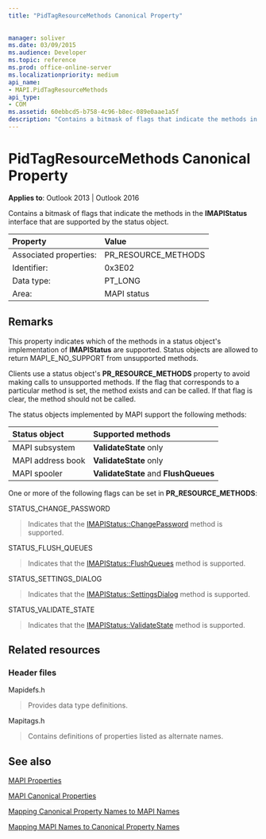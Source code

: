 ```yaml
---
title: "PidTagResourceMethods Canonical Property"
 
 
manager: soliver
ms.date: 03/09/2015
ms.audience: Developer
ms.topic: reference
ms.prod: office-online-server
ms.localizationpriority: medium
api_name:
- MAPI.PidTagResourceMethods
api_type:
- COM
ms.assetid: 60ebbcd5-b758-4c96-b8ec-089e0aae1a5f
description: "Contains a bitmask of flags that indicate the methods in the IMAPIStatus interface that are supported by the status object."
---
```


# PidTagResourceMethods Canonical Property

  
  
**Applies to**: Outlook 2013 | Outlook 2016 
  
Contains a bitmask of flags that indicate the methods in the **IMAPIStatus** interface that are supported by the status object. 
  
|Property |Value |
|:-----|:-----|
|Associated properties:  <br/> |PR_RESOURCE_METHODS  <br/> |
|Identifier:  <br/> |0x3E02  <br/> |
|Data type:  <br/> |PT_LONG  <br/> |
|Area:  <br/> |MAPI status  <br/> |
   
## Remarks

This property indicates which of the methods in a status object's implementation of **IMAPIStatus** are supported. Status objects are allowed to return MAPI_E_NO_SUPPORT from unsupported methods. 
  
Clients use a status object's **PR_RESOURCE_METHODS** property to avoid making calls to unsupported methods. If the flag that corresponds to a particular method is set, the method exists and can be called. If that flag is clear, the method should not be called. 
  
The status objects implemented by MAPI support the following methods:
  
|**Status object**|**Supported methods**|
|:-----|:-----|
|MAPI subsystem  <br/> |**ValidateState** only  <br/> |
|MAPI address book  <br/> |**ValidateState** only  <br/> |
|MAPI spooler  <br/> |**ValidateState** and **FlushQueues** <br/> |
   
One or more of the following flags can be set in **PR_RESOURCE_METHODS**:
  
STATUS_CHANGE_PASSWORD 
  
> Indicates that the [IMAPIStatus::ChangePassword](imapistatus-changepassword.md) method is supported. 
    
STATUS_FLUSH_QUEUES 
  
> Indicates that the [IMAPIStatus::FlushQueues](imapistatus-flushqueues.md) method is supported. 
    
STATUS_SETTINGS_DIALOG 
  
> Indicates that the [IMAPIStatus::SettingsDialog](imapistatus-settingsdialog.md) method is supported. 
    
STATUS_VALIDATE_STATE 
  
> Indicates that the [IMAPIStatus::ValidateState](imapistatus-validatestate.md) method is supported. 
    
## Related resources

### Header files

Mapidefs.h
  
> Provides data type definitions.
    
Mapitags.h
  
> Contains definitions of properties listed as alternate names.
    
## See also



[MAPI Properties](mapi-properties.md)
  
[MAPI Canonical Properties](mapi-canonical-properties.md)
  
[Mapping Canonical Property Names to MAPI Names](mapping-canonical-property-names-to-mapi-names.md)
  
[Mapping MAPI Names to Canonical Property Names](mapping-mapi-names-to-canonical-property-names.md)


